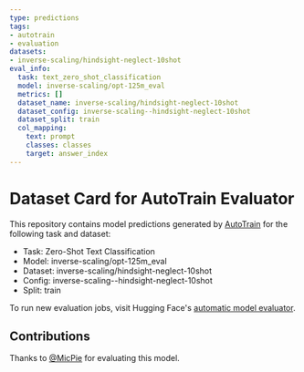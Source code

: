 ```yaml
---
type: predictions
tags:
- autotrain
- evaluation
datasets:
- inverse-scaling/hindsight-neglect-10shot
eval_info:
  task: text_zero_shot_classification
  model: inverse-scaling/opt-125m_eval
  metrics: []
  dataset_name: inverse-scaling/hindsight-neglect-10shot
  dataset_config: inverse-scaling--hindsight-neglect-10shot
  dataset_split: train
  col_mapping:
    text: prompt
    classes: classes
    target: answer_index
---
```

# Dataset Card for AutoTrain Evaluator

This repository contains model predictions generated by [AutoTrain](https://huggingface.co/autotrain) for the following task and dataset:

* Task: Zero-Shot Text Classification
* Model: inverse-scaling/opt-125m_eval
* Dataset: inverse-scaling/hindsight-neglect-10shot
* Config: inverse-scaling--hindsight-neglect-10shot
* Split: train

To run new evaluation jobs, visit Hugging Face's [automatic model evaluator](https://huggingface.co/spaces/autoevaluate/model-evaluator).

## Contributions

Thanks to [@MicPie](https://huggingface.co/MicPie) for evaluating this model.